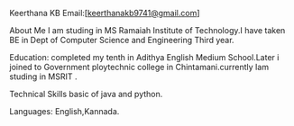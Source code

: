 Keerthana KB
Email:[keerthanakb9741@gmail.com]

About Me
I am studing in MS Ramaiah Institute of Technology.I have taken BE in Dept of Computer Science and Engineering Third year.

Education:
completed my tenth in Adithya English Medium School.Later i joined to Government ploytechnic  college in Chintamani.currently Iam studing in MSRIT . 

Technical Skills
basic of java and python.

Languages:
English,Kannada.
